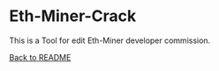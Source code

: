 # Eth-Miner-Crack
This  is a Tool for edit Eth-Miner developer commission.





[Back to README](./README.md)